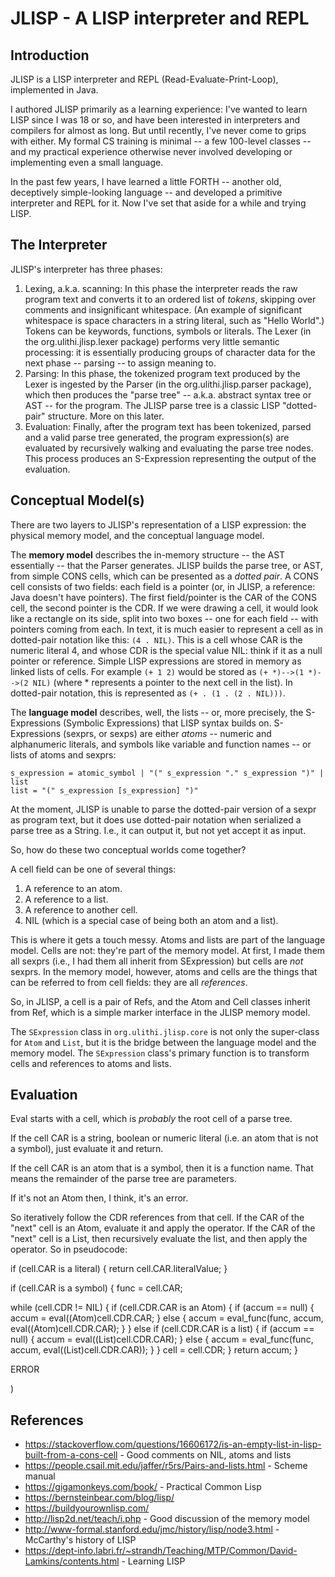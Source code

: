 # JLISP - A LISP interpreter and REPL

## Introduction

JLISP is a LISP interpreter and REPL (Read-Evaluate-Print-Loop), implemented in Java.

I authored JLISP primarily as a learning experience: I've wanted to learn LISP since I was 18 or
so, and have been interested in interpreters and compilers for almost as long. But until recently,
I've never come to grips with either. My formal CS training is minimal -- a few 100-level classes --
and my practical experience otherwise never involved developing or implementing even a small language.

In the past few years, I have learned a little FORTH -- another old, deceptively simple-looking
language -- and developed a primitive interpreter and REPL for it. Now I've set that aside for a
while and trying LISP.

## The Interpreter

JLISP's interpreter has three phases:
1. Lexing, a.k.a. scanning: In this phase the interpreter reads the raw program text and converts it
to an ordered list of *tokens*, skipping over comments and insignificant whitespace. (An example of
significant whitespace is space characters in a string literal, such as "Hello World".) Tokens can
be keywords, functions, symbols or literals. The Lexer (in the org.ulithi.jlisp.lexer package)
performs very little semantic processing: it is essentially producing groups of character data for
the next phase -- parsing -- to assign meaning to.
2. Parsing: In this phase, the tokenized program text produced by the Lexer is ingested by the Parser
(in the org.ulithi.jlisp.parser package), which then produces the "parse tree" -- a.k.a. abstract
syntax tree or AST -- for the program. The JLISP parse tree is a classic LISP "dotted-pair" structure.
More on this later.
3. Evaluation: Finally, after the program text has been tokenized, parsed and a valid parse tree
generated, the program expression(s) are evaluated by recursively walking and evaluating the parse
tree nodes. This process produces an S-Expression representing the output of the evaluation.

## Conceptual Model(s)

There are two layers to JLISP's representation of a LISP expression: the physical memory model, and
the conceptual language model.

The **memory model** describes the in-memory structure -- the AST essentially -- that the Parser generates.
JLISP builds the parse tree, or AST, from simple CONS cells, which can be presented as a *dotted pair*.
A CONS cell consists of two fields: each field is a pointer (or, in JLISP, a reference: Java doesn't
have pointers). The first field/pointer is the CAR of the CONS cell, the second pointer is the CDR.
If we were drawing a cell, it would look like a rectangle on its side, split into two boxes -- one
for each field -- with pointers coming from each. In text, it is much easier to represent a cell as
in dotted-pair notation like this: `(4 . NIL)`. This is a cell whose CAR is the numeric literal 4,
and whose CDR is the special value NIL: think if it as a null pointer or reference. Simple LISP
expressions are stored in memory as linked lists of cells. For example `(+ 1 2)` would be stored as
`(+ *)-->(1 *)-->(2 NIL)` (where * represents a pointer to the next cell in the list). In dotted-pair
notation, this is represented as `(+ . (1 . (2 . NIL)))`.

The **language model** describes, well, the lists -- or, more precisely, the S-Expressions
(Symbolic Expressions) that LISP syntax builds on. S-Expressions (sexprs, or sexps) are either
*atoms* -- numeric and alphanumeric literals, and symbols like variable and function names -- or
lists of atoms and sexprs:
```
s_expression = atomic_symbol | "(" s_expression "." s_expression ")" | list
list = "(" s_expression [s_expression] ")"
```
At the moment, JLISP is unable to parse the dotted-pair version of a sexpr as program text, but it
does use dotted-pair notation when serialized a parse tree as a String. I.e., it can output it, but
not yet accept it as input.

So, how do these two conceptual worlds come together?

A cell field can be one of several things:
1. A reference to an atom.
2. A reference to a list.
3. A reference to another cell.
4. NIL (which is a special case of being both an atom and a list).

This is where it gets a touch messy. Atoms and lists are part of the language model. Cells are not:
they're part of the memory model. At first, I made them all sexprs (i.e., I had them all inherit
from SExpression) but cells are *not* sexprs. In the memory model, however, atoms and cells are the
things that can be referred to from cell fields: they are all *references*.

So, in JLISP, a cell is a pair of Refs, and the Atom and Cell classes inherit from Ref, which
is a simple marker interface in the JLISP memory model.

The ```SExpression``` class in ```org.ulithi.jlisp.core``` is not only the super-class for
```Atom``` and ```List```, but it is the bridge between the language model and the memory model.
The ```SExpression``` class's primary function is to transform cells and references to atoms
and lists.

## Evaluation

Eval starts with a cell, which is *probably* the root cell of a parse tree.

If the cell CAR is a string, boolean or numeric literal (i.e. an atom that is not a symbol), just
evaluate it and return.

If the cell CAR is an atom that is a symbol, then it is a function name. That means the
remainder of the parse tree are parameters.

If it's not an Atom then, I think, it's an error.

So iteratively follow the CDR references from that cell. If the CAR of the "next" cell is an
Atom, evaluate it and apply the operator. If the CAR of the "next" cell is a List, then recursively
evaluate the list, and then apply the operator. So in pseudocode:

if (cell.CAR is a literal) {
   return cell.CAR.literalValue;
}

if (cell.CAR is a symbol) {
   func = cell.CAR;

   while (cell.CDR != NIL) {
      if (cell.CDR.CAR is an Atom) {
          if (accum == null) { accum = eval((Atom)cell.CDR.CAR; }
          else { accum = eval_func(func, accum, eval((Atom)cell.CDR.CAR); }
      } else if (cell.CDR.CAR is a list) {
          if (accum == null) { accum = eval((List)cell.CDR.CAR); }
          else { accum = eval_func(func, accum, eval((List)cell.CDR.CAR)); }
      }
      cell = cell.CDR;
   }
   return accum;
}

ERROR

)

## References

* https://stackoverflow.com/questions/16606172/is-an-empty-list-in-lisp-built-from-a-cons-cell - Good
comments on NIL, atoms and lists
* https://people.csail.mit.edu/jaffer/r5rs/Pairs-and-lists.html - Scheme manual
* https://gigamonkeys.com/book/ - Practical Common Lisp
* https://bernsteinbear.com/blog/lisp/
* https://buildyourownlisp.com/
* http://lisp2d.net/teach/i.php - Good discussion of the memory model
* http://www-formal.stanford.edu/jmc/history/lisp/node3.html - McCarthy's history of LISP
* https://dept-info.labri.fr/~strandh/Teaching/MTP/Common/David-Lamkins/contents.html - Learning LISP
